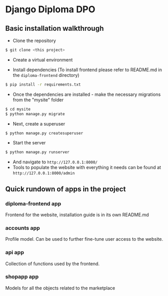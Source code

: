 # Django Diploma DPO

## Basic installation walkthrough

- Clone the repository
```sh
$ git clone <this project>
```

- Create a virtual environment

- Install dependencies (To install frontend please refer to README.md in the `diploma-frontend` directory)
```sh
$ pip install -r requirements.txt
```
- Once the dependencies are installed - make the necessary migrations from the "mysite" folder
```sh
$ cd mysite
$ python manage.py migrate
```
- Next, create a superuser
```sh
$ python manage.py createsuperuser
```
- Start the server
```sh
$ python manage.py runserver
```
- And navigate to `http://127.0.0.1:8000/`
- Tools to populate the website with everything it needs can be found at `http://127.0.0.1:8000/admin`

## Quick rundown of apps in the project
### diploma-frontend app
Frontend for the website, installation guide is in its own README.md

### accounts app
Profile model. Can be used to further fine-tune user access to the website.

### api app
Collection of functions used by the frontend.

### shopapp app
Models for all the objects related to the marketplace

